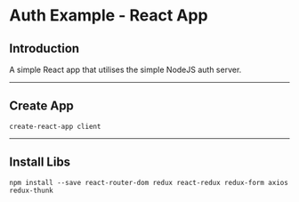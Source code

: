 # Auth Example - React App

## Introduction

A simple React app that utilises the simple NodeJS auth server.

---

## Create App

```
create-react-app client
```

---

## Install Libs

```
npm install --save react-router-dom redux react-redux redux-form axios redux-thunk
```

